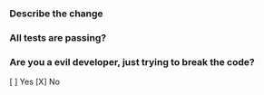 ### Describe the change


### All tests are passing?


### Are you a evil developer, just trying to break the code?
[ ] Yes
[X] No
